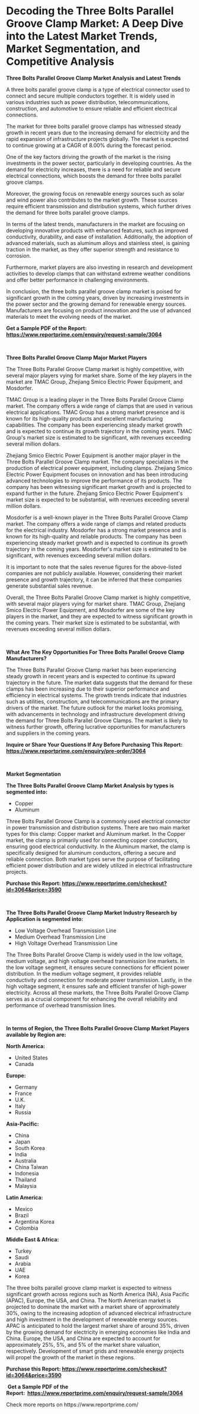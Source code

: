 <p><h1>Decoding the Three Bolts Parallel Groove Clamp Market: A Deep Dive into the Latest Market Trends, Market Segmentation, and Competitive Analysis</h1></p><p><strong>Three Bolts Parallel Groove Clamp Market Analysis and Latest Trends</strong></p>
<p><p>A three bolts parallel groove clamp is a type of electrical connector used to connect and secure multiple conductors together. It is widely used in various industries such as power distribution, telecommunications, construction, and automotive to ensure reliable and efficient electrical connections.</p><p>The market for three bolts parallel groove clamps has witnessed steady growth in recent years due to the increasing demand for electricity and the rapid expansion of infrastructure projects globally. The market is expected to continue growing at a CAGR of 8.00% during the forecast period.</p><p>One of the key factors driving the growth of the market is the rising investments in the power sector, particularly in developing countries. As the demand for electricity increases, there is a need for reliable and secure electrical connections, which boosts the demand for three bolts parallel groove clamps.</p><p>Moreover, the growing focus on renewable energy sources such as solar and wind power also contributes to the market growth. These sources require efficient transmission and distribution systems, which further drives the demand for three bolts parallel groove clamps.</p><p>In terms of the latest trends, manufacturers in the market are focusing on developing innovative products with enhanced features, such as improved conductivity, durability, and ease of installation. Additionally, the adoption of advanced materials, such as aluminum alloys and stainless steel, is gaining traction in the market, as they offer superior strength and resistance to corrosion.</p><p>Furthermore, market players are also investing in research and development activities to develop clamps that can withstand extreme weather conditions and offer better performance in challenging environments.</p><p>In conclusion, the three bolts parallel groove clamp market is poised for significant growth in the coming years, driven by increasing investments in the power sector and the growing demand for renewable energy sources. Manufacturers are focusing on product innovation and the use of advanced materials to meet the evolving needs of the market.</p></p>
<p><strong>Get a Sample PDF of the Report:&nbsp; <a href="https://www.reportprime.com/enquiry/request-sample/3064">https://www.reportprime.com/enquiry/request-sample/3064</a></strong></p>
<p>&nbsp;</p>
<p><strong>Three Bolts Parallel Groove Clamp Major Market Players</strong></p>
<p><p>The Three Bolts Parallel Groove Clamp market is highly competitive, with several major players vying for market share. Some of the key players in the market are TMAC Group, Zhejiang Smico Electric Power Equipment, and Mosdorfer.</p><p>TMAC Group is a leading player in the Three Bolts Parallel Groove Clamp market. The company offers a wide range of clamps that are used in various electrical applications. TMAC Group has a strong market presence and is known for its high-quality products and excellent manufacturing capabilities. The company has been experiencing steady market growth and is expected to continue its growth trajectory in the coming years. TMAC Group's market size is estimated to be significant, with revenues exceeding several million dollars.</p><p>Zhejiang Smico Electric Power Equipment is another major player in the Three Bolts Parallel Groove Clamp market. The company specializes in the production of electrical power equipment, including clamps. Zhejiang Smico Electric Power Equipment focuses on innovation and has been introducing advanced technologies to improve the performance of its products. The company has been witnessing significant market growth and is projected to expand further in the future. Zhejiang Smico Electric Power Equipment's market size is expected to be substantial, with revenues exceeding several million dollars.</p><p>Mosdorfer is a well-known player in the Three Bolts Parallel Groove Clamp market. The company offers a wide range of clamps and related products for the electrical industry. Mosdorfer has a strong market presence and is known for its high-quality and reliable products. The company has been experiencing steady market growth and is expected to continue its growth trajectory in the coming years. Mosdorfer's market size is estimated to be significant, with revenues exceeding several million dollars.</p><p>It is important to note that the sales revenue figures for the above-listed companies are not publicly available. However, considering their market presence and growth trajectory, it can be inferred that these companies generate substantial sales revenue.</p><p>Overall, the Three Bolts Parallel Groove Clamp market is highly competitive, with several major players vying for market share. TMAC Group, Zhejiang Smico Electric Power Equipment, and Mosdorfer are some of the key players in the market, and they are expected to witness significant growth in the coming years. Their market size is estimated to be substantial, with revenues exceeding several million dollars.</p></p>
<p>&nbsp;</p>
<p><strong>What Are The Key Opportunities For Three Bolts Parallel Groove Clamp Manufacturers?</strong></p>
<p><p>The Three Bolts Parallel Groove Clamp market has been experiencing steady growth in recent years and is expected to continue its upward trajectory in the future. The market data suggests that the demand for these clamps has been increasing due to their superior performance and efficiency in electrical systems. The growth trends indicate that industries such as utilities, construction, and telecommunications are the primary drivers of the market. The future outlook for the market looks promising, with advancements in technology and infrastructure development driving the demand for Three Bolts Parallel Groove Clamps. The market is likely to witness further growth, offering lucrative opportunities for manufacturers and suppliers in the coming years.</p></p>
<p><strong>Inquire or Share Your Questions If Any Before Purchasing This Report: <a href="https://www.reportprime.com/enquiry/pre-order/3064">https://www.reportprime.com/enquiry/pre-order/3064</a></strong></p>
<p>&nbsp;</p>
<p><strong>Market Segmentation</strong></p>
<p><strong>The Three Bolts Parallel Groove Clamp Market Analysis by types is segmented into:</strong></p>
<p><ul><li>Copper</li><li>Aluminum</li></ul></p>
<p><p>Three Bolts Parallel Groove Clamp is a commonly used electrical connector in power transmission and distribution systems. There are two main market types for this clamp: Copper market and Aluminum market. In the Copper market, the clamp is primarily used for connecting copper conductors, ensuring good electrical conductivity. In the Aluminum market, the clamp is specifically designed for aluminum conductors, offering a secure and reliable connection. Both market types serve the purpose of facilitating efficient power distribution and are widely utilized in electrical infrastructure projects.</p></p>
<p><strong>Purchase this Report:&nbsp;<a href="https://www.reportprime.com/checkout?id=3064&price=3590">https://www.reportprime.com/checkout?id=3064&price=3590</a></strong></p>
<p>&nbsp;</p>
<p><strong>The Three Bolts Parallel Groove Clamp Market Industry Research by Application is segmented into:</strong></p>
<p><ul><li>Low Voltage Overhead Transmission Line</li><li>Medium Overhead Transmission Line</li><li>High Voltage Overhead Transmission Line</li></ul></p>
<p><p>The Three Bolts Parallel Groove Clamp is widely used in the low voltage, medium voltage, and high voltage overhead transmission line markets. In the low voltage segment, it ensures secure connections for efficient power distribution. In the medium voltage segment, it provides reliable conductivity and connection for moderate power transmission. Lastly, in the high voltage segment, it ensures safe and efficient transfer of high-power electricity. Across all these markets, the Three Bolts Parallel Groove Clamp serves as a crucial component for enhancing the overall reliability and performance of overhead transmission lines.</p></p>
<p>&nbsp;</p>
<p><strong>In terms of Region, the Three Bolts Parallel Groove Clamp Market Players available by Region are:</strong></p>
<p>
    <p> <strong> North America: </strong>
        <ul>
            <li>United States</li>
            <li>Canada</li>
        </ul>
        </p> 
    <p> <strong> Europe: </strong>
        <ul>
            <li>Germany</li>
            <li>France</li>
            <li>U.K.</li>
            <li>Italy</li>
            <li>Russia</li>
        </ul>
        </p> 
    <p> <strong> Asia-Pacific: </strong>
        <ul>
            <li>China</li>
            <li>Japan</li>
            <li>South Korea</li>
            <li>India</li>
            <li>Australia</li>
            <li>China Taiwan</li>
            <li>Indonesia</li>
            <li>Thailand</li>
            <li>Malaysia</li>
        </ul>
        </p> 
    <p> <strong> Latin America: </strong>
        <ul>
            <li>Mexico</li>
            <li>Brazil</li>
            <li>Argentina Korea</li>
            <li>Colombia</li>
        </ul>
        </p> 
    <p> <strong> Middle East & Africa: </strong>
        <ul>
            <li>Turkey</li>
            <li>Saudi</li>
            <li>Arabia</li>
            <li>UAE</li>
            <li>Korea</li>
        </ul>
    </p>
    </p>
<p><p>The three bolts parallel groove clamp market is expected to witness significant growth across regions such as North America (NA), Asia Pacific (APAC), Europe, the USA, and China. The North American market is projected to dominate the market with a market share of approximately 30%, owing to the increasing adoption of advanced electrical infrastructure and high investment in the development of renewable energy sources. APAC is anticipated to hold the largest market share of around 35%, driven by the growing demand for electricity in emerging economies like India and China. Europe, the USA, and China are expected to account for approximately 25%, 5%, and 5% of the market share valuation, respectively. Development of smart grids and renewable energy projects will propel the growth of the market in these regions.</p></p>
<p><strong>Purchase this Report: <a href="https://www.reportprime.com/checkout?id=3064&price=3590">https://www.reportprime.com/checkout?id=3064&price=3590</a></strong></p>
<p>&nbsp;<strong>Get a Sample PDF of the Report:&nbsp;&nbsp;<a href="https://www.reportprime.com/enquiry/request-sample/3064">https://www.reportprime.com/enquiry/request-sample/3064</a></strong></p>
<p><strong></strong></p>
<p>Check more reports on https://www.reportprime.com/</p>